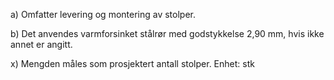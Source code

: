 a) Omfatter levering og montering av stolper.

b) Det anvendes varmforsinket stålrør med godstykkelse 2,90 mm, hvis ikke annet er angitt.

x) Mengden måles som prosjektert antall stolper. Enhet: stk

